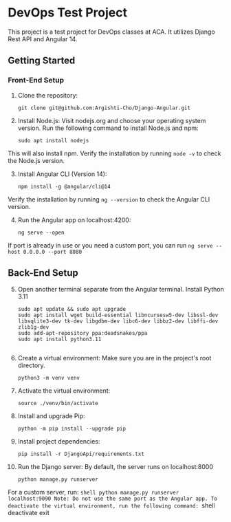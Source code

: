 # DevOps Test Project

This project is a test project for DevOps classes at ACA. It utilizes Django Rest API and Angular 14.

## Getting Started

### Front-End Setup

1. Clone the repository:
   ```shell
   git clone git@github.com:Argishti-Cho/Django-Angular.git
2. Install Node.js:
Visit nodejs.org and choose your operating system version.
Run the following command to install Node.js and npm:
    ```shell
    sudo apt install nodejs
This will also install npm. Verify the installation by running `node -v` to check the Node.js version.

3. Install Angular CLI (Version 14):
    ```shell
    npm install -g @angular/cli@14
Verify the installation by running `ng --version` to check the Angular CLI version.

4. Run the Angular app on localhost:4200:
    ```shell
    ng serve --open
If port is already in use or you need a custom port, you can run
    `ng serve --host 0.0.0.0 --port 8080`

## Back-End Setup

5. Open another terminal separate from the Angular terminal.
Install Python 3.11
    ```shell
    sudo apt update && sudo apt upgrade
    sudo apt install wget build-essential libncursesw5-dev libssl-dev libsqlite3-dev tk-dev libgdbm-dev libc6-dev libbz2-dev libffi-dev zlib1g-dev
    sudo add-apt-repository ppa:deadsnakes/ppa
    sudo apt install python3.11


6. Create a virtual environment:
Make sure you are in the project's root directory.
    ```shell
    python3 -m venv venv
7. Activate the virtual environment:
    ```shell
    source ./venv/bin/activate
8. Install and upgrade Pip:
    ```shell
    python -m pip install --upgrade pip
9. Install project dependencies:
    ```shell
    pip install -r DjangoApi/requirements.txt
10. Run the Django server: By default, the server runs on localhost:8000
    ```shell
    python manage.py runserver
For a custom server, run:
    ```shell
    python manage.py runserver localhost:9090
Note: Do not use the same port as the Angular app.
To deactivate the virtual environment, run the following command:
    ```shell
    deactivate
    exit
